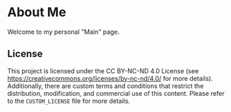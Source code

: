 # About Me

Welcome to my personal "Main" page.

## License

This project is licensed under the CC BY-NC-ND 4.0 License (see https://creativecommons.org/licenses/by-nc-nd/4.0/ for more details). Additionally, there are custom terms and conditions that restrict the distribution, modification, and commercial use of this content. Please refer to the `CUSTOM_LICENSE` file for more details.
